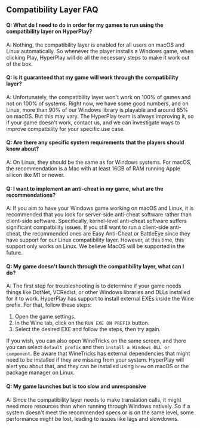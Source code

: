 ## Compatibility Layer FAQ

#### **Q: What do I need to do in order for my games to run using the compatibility layer on HyperPlay?**
A: Nothing, the compatibility layer is enabled for all users on macOS and Linux automatically. So whenever the player installs a Windows game, when clicking Play, HyperPlay will do all the necessary steps to make it work out of the box.

#### **Q: Is it guaranteed that my game will work through the compatibility layer?**
A: Unfortunately, the compatibility layer won't work on 100% of games and not on 100% of systems. Right now, we have some good numbers, and on Linux, more than 90% of our Windows library is playable and around 85% on macOS. But this may vary. The HyperPlay team is always improving it, so if your game doesn't work, contact us, and we can investigate ways to improve compatbility for your specific use case.

#### **Q: Are there any specific system requirements that the players should know about?**
A: On Linux, they should be the same as for Windows systems. For macOS, the recommendation is a Mac with at least 16GB of RAM running Apple silicon like M1 or newer.

#### **Q: I want to implement an anti-cheat in my game, what are the recommendations?**
A: If you aim to have your Windows game working on macOS and Linux, it is recommended that you look for server-side anti-cheat software rather than client-side software. Specifically, kernel-level anti-cheat software suffers significant compatbility issues. If you still want to run a client-side anti-cheat, the recommended ones are Easy Anti-Cheat or BattleEye since they have support for our Linux compatibility layer. However, at this time, this support only works on Linux. We believe MacOS will be supported in the future.

#### **Q: My game doesn't launch through the compatibility layer, what can I do?**
A: The first step for troubleshooting is to determine if your game needs things like DotNet, VCRedist, or other Windows libraries and DLLs installed for it to work. HyperPlay has support to install external EXEs inside the Wine prefix. For that, follow these steps:
1. Open the game settings.
2. In the Wine tab, click on the `RUN EXE ON PREFIX` button.
3. Select the desired EXE and follow the steps, then try again.

If you wish, you can also open WineTricks on the same screen, and there you can select `default prefix` and then `install a Windows DLL or component`. Be aware that WineTricks has external dependencies that might need to be installed if they are missing from your system. HyperPlay will alert you about that, and they can be installed using `brew` on macOS or the package manager on Linux.

#### **Q: My game launches but is too slow and unresponsive**
A: Since the compatibility layer needs to make translation calls, it might need more resources than when running through Windows natively. So if a system doesn't meet the recommended specs or is on the same level, some performance might be lost, leading to issues like lags and slowdowns.
